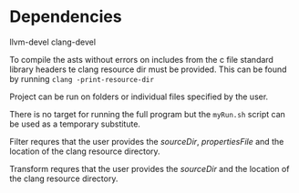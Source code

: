 # Dependencies
llvm-devel
clang-devel

To compile the asts without errors on includes from the c file standard library
headers te clang resource dir must be provided. This can be found by running
`clang -print-resource-dir`

Project can be run on folders or individual files specified by the user.

There is no target for running the full program but the `myRun.sh` script can 
be used as a temporary substitute.

Filter requres that the user provides the *sourceDir*, *propertiesFile* and the location of the clang resource directory.

Transform requres that the user provides the *sourceDir* and the location of the clang resource directory.
